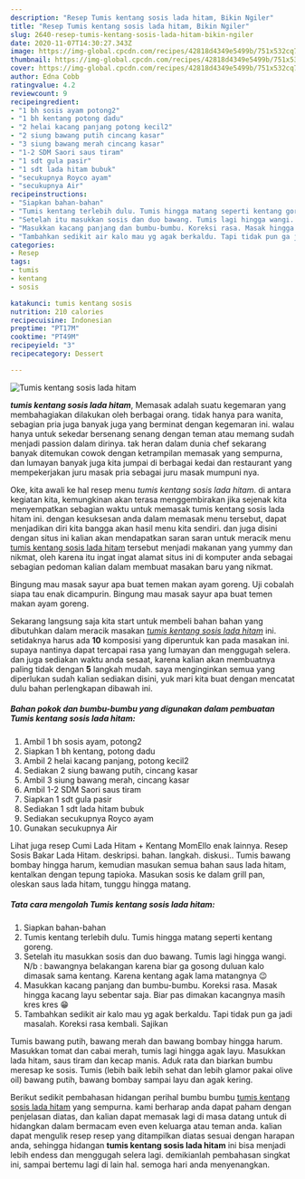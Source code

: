 ```yaml
---
description: "Resep Tumis kentang sosis lada hitam, Bikin Ngiler"
title: "Resep Tumis kentang sosis lada hitam, Bikin Ngiler"
slug: 2640-resep-tumis-kentang-sosis-lada-hitam-bikin-ngiler
date: 2020-11-07T14:30:27.343Z
image: https://img-global.cpcdn.com/recipes/42818d4349e5499b/751x532cq70/tumis-kentang-sosis-lada-hitam-foto-resep-utama.jpg
thumbnail: https://img-global.cpcdn.com/recipes/42818d4349e5499b/751x532cq70/tumis-kentang-sosis-lada-hitam-foto-resep-utama.jpg
cover: https://img-global.cpcdn.com/recipes/42818d4349e5499b/751x532cq70/tumis-kentang-sosis-lada-hitam-foto-resep-utama.jpg
author: Edna Cobb
ratingvalue: 4.2
reviewcount: 9
recipeingredient:
- "1 bh sosis ayam potong2"
- "1 bh kentang potong dadu"
- "2 helai kacang panjang potong kecil2"
- "2 siung bawang putih cincang kasar"
- "3 siung bawang merah cincang kasar"
- "1-2 SDM Saori saus tiram"
- "1 sdt gula pasir"
- "1 sdt lada hitam bubuk"
- "secukupnya Royco ayam"
- "secukupnya Air"
recipeinstructions:
- "Siapkan bahan-bahan"
- "Tumis kentang terlebih dulu. Tumis hingga matang seperti kentang goreng."
- "Setelah itu masukkan sosis dan duo bawang. Tumis lagi hingga wangi. N/b : bawangnya belakangan karena biar ga gosong duluan kalo dimasak sama kentang. Karena kentang agak lama matangnya 😉"
- "Masukkan kacang panjang dan bumbu-bumbu. Koreksi rasa. Masak hingga kacang layu sebentar saja. Biar pas dimakan kacangnya masih kres kres 😁"
- "Tambahkan sedikit air kalo mau yg agak berkaldu. Tapi tidak pun ga jadi masalah. Koreksi rasa kembali. Sajikan"
categories:
- Resep
tags:
- tumis
- kentang
- sosis

katakunci: tumis kentang sosis 
nutrition: 210 calories
recipecuisine: Indonesian
preptime: "PT17M"
cooktime: "PT49M"
recipeyield: "3"
recipecategory: Dessert

---
```



![Tumis kentang sosis lada hitam](https://img-global.cpcdn.com/recipes/42818d4349e5499b/751x532cq70/tumis-kentang-sosis-lada-hitam-foto-resep-utama.jpg)

<b><i>tumis kentang sosis lada hitam</i></b>, Memasak adalah suatu kegemaran yang membahagiakan dilakukan oleh berbagai orang. tidak hanya para wanita, sebagian pria juga banyak juga yang berminat dengan kegemaran ini. walau hanya untuk sekedar bersenang senang dengan teman atau memang sudah menjadi passion dalam dirinya. tak heran dalam dunia chef sekarang banyak ditemukan cowok dengan ketrampilan memasak yang sempurna, dan lumayan banyak juga kita jumpai di berbagai kedai dan restaurant yang mempekerjakan juru masak pria sebagai juru masak mumpuni nya.

Oke, kita awali ke hal resep menu <i>tumis kentang sosis lada hitam</i>. di antara kegiatan kita, kemungkinan akan terasa menggembirakan jika sejenak kita menyempatkan sebagian waktu untuk memasak tumis kentang sosis lada hitam ini. dengan kesuksesan anda dalam memasak menu tersebut, dapat menjadikan diri kita bangga akan hasil menu kita sendiri. dan juga disini dengan situs ini kalian akan mendapatkan saran saran untuk meracik menu <u>tumis kentang sosis lada hitam</u> tersebut menjadi makanan yang yummy dan nikmat, oleh karena itu ingat ingat alamat situs ini di komputer anda sebagai sebagian pedoman kalian dalam membuat masakan baru yang nikmat.

Bingung mau masak sayur apa buat temen makan ayam goreng. Uji cobalah siapa tau enak dicampurin. Bingung mau masak sayur apa buat temen makan ayam goreng.


Sekarang langsung saja kita start untuk membeli bahan bahan yang dibutuhkan dalam meracik masakan <u><i>tumis kentang sosis lada hitam</i></u> ini. setidaknya harus ada <b>10</b> komposisi yang diperuntuk kan pada masakan ini. supaya nantinya dapat tercapai rasa yang lumayan dan menggugah selera. dan juga sediakan waktu anda sesaat, karena kalian akan membuatnya paling tidak dengan <b>5</b> langkah mudah. saya menginginkan semua yang diperlukan sudah kalian sediakan disini, yuk mari kita buat dengan mencatat dulu bahan perlengkapan dibawah ini.

<!--inarticleads1-->

##### Bahan pokok dan bumbu-bumbu yang digunakan dalam pembuatan Tumis kentang sosis lada hitam:

1. Ambil 1 bh sosis ayam, potong2
1. Siapkan 1 bh kentang, potong dadu
1. Ambil 2 helai kacang panjang, potong kecil2
1. Sediakan 2 siung bawang putih, cincang kasar
1. Ambil 3 siung bawang merah, cincang kasar
1. Ambil 1-2 SDM Saori saus tiram
1. Siapkan 1 sdt gula pasir
1. Sediakan 1 sdt lada hitam bubuk
1. Sediakan secukupnya Royco ayam
1. Gunakan secukupnya Air


Lihat juga resep Cumi Lada Hitam + Kentang MomEllo enak lainnya. Resep Sosis Bakar Lada Hitam. deskripsi. bahan. langkah. diskusi.. Tumis bawang bombay hingga harum, kemudian masukan semua bahan saus lada hitam, kentalkan dengan tepung tapioka. Masukan sosis ke dalam grill pan, oleskan saus lada hitam, tunggu hingga matang. 

<!--inarticleads2-->

##### Tata cara mengolah Tumis kentang sosis lada hitam:

1. Siapkan bahan-bahan
1. Tumis kentang terlebih dulu. Tumis hingga matang seperti kentang goreng.
1. Setelah itu masukkan sosis dan duo bawang. Tumis lagi hingga wangi. N/b : bawangnya belakangan karena biar ga gosong duluan kalo dimasak sama kentang. Karena kentang agak lama matangnya 😉
1. Masukkan kacang panjang dan bumbu-bumbu. Koreksi rasa. Masak hingga kacang layu sebentar saja. Biar pas dimakan kacangnya masih kres kres 😁
1. Tambahkan sedikit air kalo mau yg agak berkaldu. Tapi tidak pun ga jadi masalah. Koreksi rasa kembali. Sajikan


Tumis bawang putih, bawang merah dan bawang bombay hingga harum. Masukkan tomat dan cabai merah, tumis lagi hingga agak layu. Masukkan lada hitam, saus tiram dan kecap manis. Aduk rata dan biarkan bumbu meresap ke sosis. Tumis (lebih baik lebih sehat dan lebih glamor pakai olive oil) bawang putih, bawang bombay sampai layu dan agak kering. 

Berikut sedikit pembahasan hidangan perihal bumbu bumbu <u>tumis kentang sosis lada hitam</u> yang sempurna. kami berharap anda dapat paham dengan penjelasan diatas, dan kalian dapat memasak lagi di masa datang untuk di hidangkan dalam bermacam even even keluarga atau teman anda. kalian dapat mengulik resep resep yang ditampilkan diatas sesuai dengan harapan anda, sehingga hidangan <b>tumis kentang sosis lada hitam</b> ini bisa menjadi lebih endess dan menggugah selera lagi. demikianlah pembahasan singkat ini, sampai bertemu lagi di lain hal. semoga hari anda menyenangkan.
